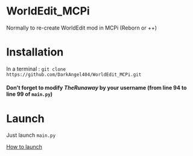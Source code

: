 WorldEdit\_MCPi
===============

Normally to re-create WorldEdit mod in MCPi (Reborn or ++)

Installation
============

In a terminal : `git clone https://github.com/DarkAngel404/WorldEdit_MCPi.git`

#### Don't forget to modify _TheRunaway_ by your username (from line 94 to line 99 of `main.py`)

Launch
======

Just launch `main.py`

[How to launch](https://github-production-user-asset-6210df.s3.amazonaws.com/126427514/247960958-a9480259-0a6a-4f4a-85c6-51ddaeff2c6b.mp4)
